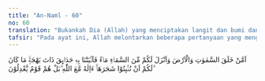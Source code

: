 ```yaml
---
title: "An-Naml - 60"
no: 60
translation: "Bukankah Dia (Allah) yang menciptakan langit dan bumi dan yang menurunkan air dari langit untukmu, lalu Kami tumbuhkan dengan air itu kebun-kebun yang berpemandangan indah? Kamu tidak akan mampu menumbuhkan pohon-pohonnya. Apakah di samping Allah ada tuhan (yang lain)? Sebenarnya mereka adalah orang-orang yang menyimpang (dari kebenaran)."
tafsir: "Pada ayat ini, Allah melontarkan beberapa pertanyaan yang menggugah perhatian mereka terhadap keberadaan-Nya, dengan memperhatikan hal-hal penting yang ada di sekeliling mereka. Pertanyaan itu berkisar pada siapakah yang menciptakan langit, bumi, dan segala isi yang terdapat di dalamnya, dan yang menurunkan air hujan dari langit untuk manusia lalu dengan sebab air hujan tumbuhlah kebun-kebun yang indah, yang manusia sendiri sekali-kali tidak mampu menumbuhkan pohon-pohonnya. \n\nAyat ini perlu mendapat perhatian terutama oleh mereka yang sering mengadakan perjalanan keliling sebagai wisatawan atau lainnya, ketika melihat pemandangan yang indah, seperti kebun raya, kebun binatang, aquarium, berbagai pameran hasil industri pertanian, pertekstilan, dan sebagainya. Mereka harus memandang keindahan alam yang di depan dan di sekelilingnya sebagai cermin yang menampakkan segala keindahan, keagungan, dan kesempurnaan Allah. Dengan mengamalkan cara yang demikian itu, maka ingatan manusia akan selalu tertuju kepada Allah. Dengan demikian, ketika manusia melihat setiap makhluk, pasti ia akan mengingat Khaliknya. Bila hal itu telah menjadi kebiasaan, maka ia akan merasakan ketauhidan yang murni, bersih dari segala unsur kemusyrikan. Maka pertanyaan tersebut patut dilanjutkan dengan pertanyaan kedua: \"Apakah di samping Allah ada tuhan yang lain?\" Tentu saja jawabannya adalah: \"Tidak, sebab hanya Allah satu-satunya Tuhan yang berhak di sembah.\" \n\nSebenarnya orang-orang yang menyembah berhala itu adalah orang-orang yang menyimpang dari kebenaran. Sebab, jika mereka ditanya, \"Siapakah yang menurunkan air hujan dari langit yang kemudian menghidupkan dengan air itu bumi yang tadinya mati,\" mereka menjawab, \"Allah\" sesuai dengan firman-Nya:\n\nDan jika kamu bertanya kepada mereka, \"Siapakah yang menurunkan air dari langit lalu dengan (air) itu dihidupkannya bumi yang sudah mati?\" Pasti mereka akan menjawab, \"Allah.\" (al-'Ankabut/29: 63)\n\nOrang-orang penyembah berhala itu sebenarnya mengakui bahwa berhala mereka tidak dapat menurunkan air hujan yang menjadi penyebab kemakmuran bumi, tetapi mengapa mereka tetap juga menyembahnya. Jawaban mereka itu hanya karena mengikuti kebiasaan nenek moyang mereka, walaupun tidak sejalan dengan logika orang yang berpikiran sehat."
---
```


اَمَّنْ خَلَقَ السَّمٰوٰتِ وَالْاَرْضَ وَاَنْزَلَ لَكُمْ مِّنَ السَّمَاۤءِ مَاۤءً فَاَنْۢبَتْنَا بِهٖ حَدَاۤىِٕقَ ذَاتَ بَهْجَةٍۚ مَا كَانَ لَكُمْ اَنْ تُنْۢبِتُوْا شَجَرَهَاۗ ءَاِلٰهٌ مَّعَ اللّٰهِ ۗبَلْ هُمْ قَوْمٌ يَّعْدِلُوْنَ ۗ 
